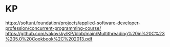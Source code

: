 # KP
https://softuni.foundation/projects/applied-software-developer-profession/concurrent-programming-course/
https://github.com/vakovsky/KP/blob/main/Multithreading%20in%20C%23%205.0%20Cookbook%2C%202013.pdf
